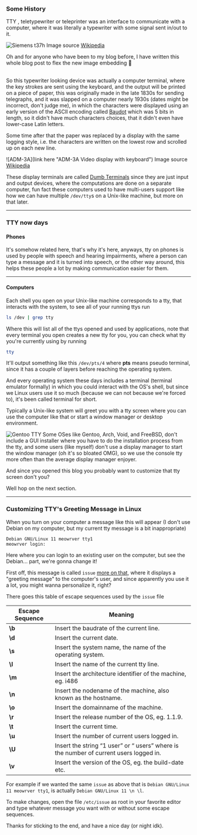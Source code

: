 ### Some History

TTY , teletypewriter or teleprinter was an interface to communicate with a computer, where it was literally a typewriter with some signal sent in/out to it.

![Siemens t37h](https://mbaraa.com/img/9161_early-tty.jpg "Siemens t37h teletypewriter")
Image source [Wikipedia](https://en.wikipedia.org/wiki/Teleprinter)

Oh and for anyone who have been to my blog before, I have written this whole blog post to flex the new image embedding 🤘

\
So this typewriter looking device was actually a computer terminal, where the key strokes are sent using the keyboard, and the output will be printed on a piece of paper, this was originally made in the late 1830s for sending telegraphs, and it was slapped on a computer nearly 1930s (dates might be incorrect, don't judge me), in which the characters were displayed using an early version of the ASCII encoding called [Baudot](https://en.wikipedia.org/wiki/Baudot_code) which was 5 bits in length, so it didn't have much characters choices, that it didn't even have lower-case Latin letters.

Some time after that the paper was replaced by a display with the same logging style, i.e. the characters are written on the lowest row and scrolled up on each new line.

![ADM-3A](link here "ADM-3A Video display with keyboard")
Image source [Wikipedia](https://en.wikipedia.org/wiki/ADM-3A)

These display terminals are called [Dumb Terminals](https://www.pcmag.com/news/the-forgotten-world-of-dumb-terminals) since they are just input and output devices, where the computations are done on a separate computer, fun fact these computers used to have multi-users support like how we can have multiple `/dev/tty`s on a Unix-like machine, but more on that later.

---

### TTY now days

#### Phones

It's somehow related here, that's why it's here, anyways, tty on phones is used by people with speech and hearing impairments, where a person can type a message and it is turned into speech, or the other way around, this helps these people a lot by making communication easier for them.

---

#### Computers

Each shell you open on your Unix-like machine corresponds to a tty, that interacts with the system, to see all of your running ttys run

```bash
ls /dev | grep tty
```

Where this will list all of the ttys opened and used by applications, note that every terminal you open creates a new tty for you, you can check what tty you're currently using by running

```bash
tty
```

It'll output something like this `/dev/pts/4` where **pts** means pseudo terminal, since it has a couple of layers before reaching the operating system.

And every operating system these days includes a terminal (terminal emulator formally) in which you could interact with the OS's shell, but since we Linux users use it so much (because we can not because we're forced to), it's been called terminal for short.

Typically a Unix-like system will greet you with a tty screen where you can use the computer like that or start a window manager or desktop environment.

![Gentoo TTY](https://mbaraa.com/img/5107_gentoo-tty.jpg "Gentoo Linux installing a package using emerge in the tty")
Some OSes like Gentoo, Arch, Void, and FreeBSD, don't include a GUI installer where you have to do the installation process from the tty, and some users (like myself) don't use a display manager to start the window manager (oh it's so bloated OMG), so we use the console tty more often than the average display manager enjoyer.

And since you opened this blog you probably want to customize that tty screen don't you?

Well hop on the next section.

---

### Customizing TTY's Greeting Message in Linux

When you turn on your computer a message like this will appear (I don't use Debian on my computer, but my current tty message is a bit inappropriate)

```
Debian GNU/Linux 11 meowrver tty1
meowrver login:
```

Here where you can login to an existing user on the computer, but see the Debian... part, we're gonna change it!

First off, this message is called `issue` [more on that](https://serverfault.com/questions/922235/what-is-the-difference-between-etc-issue-net-and-etc-issue), where it displays a "greeting message" to the computer's user, and since apparently you use it a lot, you might wanna personalize it, right?

There goes this table of escape sequences used by the `issue` file

| Escape Sequence | Meaning                                                                                |
| --------------- | -------------------------------------------------------------------------------------- |
| **\b**          | Insert the baudrate of the current line.                                               |
| **\d**          | Insert the current date.                                                               |
| **\s**          | Insert the system name, the name of the operating system.                              |
| **\l**          | Insert the name of the current tty line.                                               |
| **\m**          | Insert the architecture identifier of the machine, eg. i486                            |
| **\n**          | Insert the nodename of the machine, also known as the hostname.                        |
| **\o**          | Insert the domainname of the machine.                                                  |
| **\r**          | Insert the release number of the OS, eg. 1.1.9.                                        |
| **\t**          | Insert the current time.                                                               |
| **\u**          | Insert the number of current users logged in.                                          |
| **\U**          | Insert the string “1 user” or “ users” where is the number of current users logged in. |
| **\v**          | Insert the version of the OS, eg. the build-date etc.                                  |

For example if we wanted the same `issue` as above that is `Debian GNU/Linux 11 meowrver tty1`, is actually `Debian GNU/Linux 11 \n \l`.

To make changes, open the file `/etc/issue` as root in your favorite editor and type whatever message you want with or without some escape sequences.

Thanks for sticking to the end, and have a nice day (or night idk).

